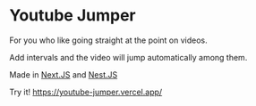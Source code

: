 # Youtube Jumper

For you who like going straight at the point on videos.

Add intervals and the video will jump automatically among them.

Made in [Next.JS](https://nextjs.org/) and [Nest.JS](https://nestjs.com/)

Try it! https://youtube-jumper.vercel.app/
